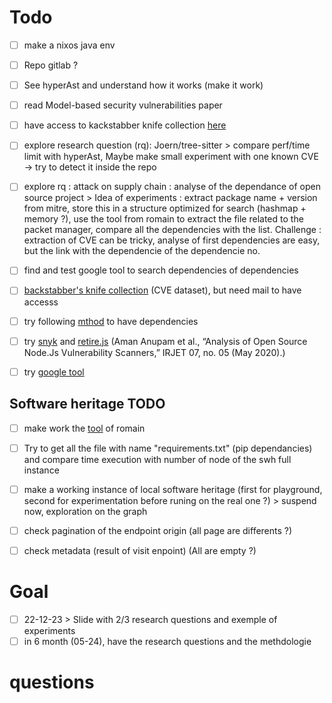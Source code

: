 


# Todo

- [ ] make a nixos java env

- [ ] Repo gitlab ?
- [ ] See hyperAst and understand how it works (make it work)
- [ ] read Model-based security vulnerabilities paper
- [ ] have access to kackstabber knife collection [here](https://dasfreak.github.io/Backstabbers-Knife-Collection/)
- [ ] explore research question (rq): Joern/tree-sitter > compare perf/time limit with hyperAst, Maybe make small experiment with one known CVE -> try to detect it inside the repo
- [ ] explore rq : attack on supply chain : analyse of the dependance of open source project > Idea of experiments : extract package name + version from mitre, store this in a structure optimized for search (hashmap + memory ?), use the tool from romain to extract the file related to the packet manager, compare all the dependencies with the list. Challenge : extraction of CVE can be tricky, analyse of first dependencies are easy, but the link with the dependencie of the dependencie no.

- [ ] find and test google tool to search dependencies of dependencies
- [ ] [backstabber's knife collection](https://dasfreak.github.io/Backstabbers-Knife-Collection/) (CVE dataset), but need mail to have accesss
- [ ] try following [mthod](https://github.com/fabric8-analytics/fabric8-analytics-vscode-extension) to have dependencies
- [ ] try [snyk](https://security.snyk.io/vuln) and [retire.js](https://github.com/RetireJS/retire.js) (Aman Anupam et al., “Analysis of Open Source Node.Js Vulnerability Scanners,” IRJET 07, no. 05 (May 2020).)
- [ ] try [google tool](https://cloud.google.com/blog/topics/developers-practitioners/using-the-open-source-insights-dataset?hl=en)

## Software heritage TODO


- [ ] make work the [tool](https://github.com/RomainLefeuvre/DatasetBuilder/tree/master) of romain
- [ ] Try to get all the file with name "requirements.txt" (pip dependancies) and compare time execution with number of node of the swh full instance


- [ ] make a working instance of local software heritage (first for playground, second for experimentation before runing on the real one ?) > suspend now, exploration on the graph
- [ ] check pagination of the endpoint origin (all page are differents ?)
- [ ] check metadata (result of visit enpoint) (All are empty ?)




# Goal

- [ ] 22-12-23 > Slide with 2/3 research questions and exemple of experiments
- [ ] in 6 month (05-24), have the research questions and the methdologie

# questions